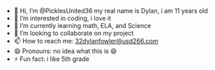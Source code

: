 - 👋 Hi, I’m @PicklesUnited36 my real name is Dylan, i am 11 years old
- 👀 I’m interested in coding, i love it
- 🌱 I’m currently learning math, ELA, and Science
- 💞️ I’m looking to collaborate on my project
- 📫 How to reach me: 32dylanfowler@usd266.com
- 😄 Pronouns: no idea what this is 😄
- ⚡ Fun fact: i like 5th grade

<!---
PicklesUnited36/PicklesUnited36 is a ✨ special ✨ repository because its `README.md` (this file) appears on your GitHub profile.
You can click the Preview link to take a look at your changes.
--->
